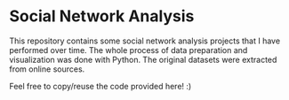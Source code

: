 # Social Network Analysis

This repository contains some social network analysis projects that I have performed over time. The whole process of data preparation and visualization was done with Python. The original datasets were extracted from online sources.

Feel free to copy/reuse the code provided here! :)
